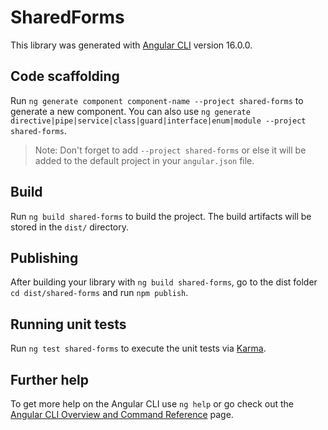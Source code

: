 # SharedForms

This library was generated with [Angular CLI](https://github.com/angular/angular-cli) version 16.0.0.

## Code scaffolding

Run `ng generate component component-name --project shared-forms` to generate a new component. You can also use `ng generate directive|pipe|service|class|guard|interface|enum|module --project shared-forms`.
> Note: Don't forget to add `--project shared-forms` or else it will be added to the default project in your `angular.json` file. 

## Build

Run `ng build shared-forms` to build the project. The build artifacts will be stored in the `dist/` directory.

## Publishing

After building your library with `ng build shared-forms`, go to the dist folder `cd dist/shared-forms` and run `npm publish`.

## Running unit tests

Run `ng test shared-forms` to execute the unit tests via [Karma](https://karma-runner.github.io).

## Further help

To get more help on the Angular CLI use `ng help` or go check out the [Angular CLI Overview and Command Reference](https://angular.io/cli) page.
